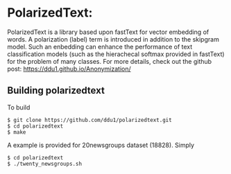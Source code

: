# PolarizedText: 

PolarizedText is a library based upon fastText for vector embedding of words. 
A polarization (label) term is introduced in addition to the skipgram model. Such an enbedding can enhance the performance of text classification models (such as the hierachecal softmax provided in fastText) for the problem of many classes. For more details, check out the github post: https://ddu1.github.io/Anonymization/  

## Building polarizedtext

To build

```
$ git clone https://github.com/ddu1/polarizedtext.git
$ cd polarizedtext
$ make
```

A example is provided for 20newsgroups dataset (18828). Simply 

```
$ cd polarizedtext
$ ./twenty_newsgroups.sh
```

